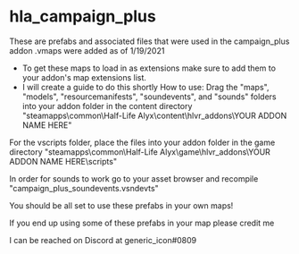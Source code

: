 # hla_campaign_plus
These are prefabs and associated files that were used in the campaign_plus addon
.vmaps were added as of 1/19/2021 
  - To get these maps to load in as extensions make sure to add them to your addon's map extensions list.
  - I will create a guide to do this shortly
How to use:
Drag the "maps", "models", "resourcemanifests", "soundevents", and "sounds" folders into your addon folder in the content directory
"steamapps\common\Half-Life Alyx\content\hlvr_addons\YOUR ADDON NAME HERE"


For the vscripts folder, place the files into your addon folder in the game directory
"steamapps\common\Half-Life Alyx\game\hlvr_addons\YOUR ADDON NAME HERE\scripts"


In order for sounds to work go to your asset browser and recompile "campaign_plus_soundevents.vsndevts"


You should be all set to use these prefabs in your own maps!

If you end up using some of these prefabs in your map please credit me 

I can be reached on Discord at generic_icon#0809

